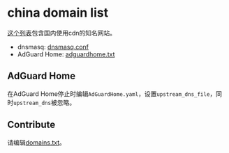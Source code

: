 # china domain list
[这个列表](https://github.com/rabbit2123/china-domain-list/blob/main/domain-list.md)包含国内使用cdn的知名网站。

- dnsmasq: [dnsmasq.conf](https://github.com/rabbit2123/china-domain-list/blob/main/dnsmasq.conf)
- AdGuard Home: [adguardhome.txt](https://github.com/rabbit2123/china-domain-list/blob/main/adguardhome.txt)

## AdGuard Home
在AdGuard Home停止时编辑`AdGuardHome.yaml`，设置`upstream_dns_file`，同时`upstream_dns`被忽略。

## Contribute
请编辑[domains.txt](https://github.com/rabbit2123/china-domain-list/blob/main/domains.txt)。

